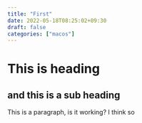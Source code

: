 ```yaml
---
title: "First"
date: 2022-05-18T08:25:02+09:30
draft: false
categories: ["macos"]
---
```


# This is heading
## and this is a sub heading

This is a paragraph, is it working? I think so
